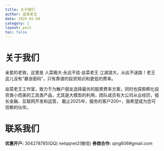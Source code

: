 ```yaml
---
title: 关于我们
author: 韭菜老王
date: 2025-02-04
category: 1
layout: post
toc: false
---
```


# 关于我们
亲爱的老铁，这里是 人菜瘾大·永远不挂·韭菜老王
江湖浪大，从此不迷路！老王这儿没有“暴涨密码”，只有靠谱的投资知识和更低的费率。

韭菜老王工作室，致力于为散户朋友选择最优的股票费率方案，同时也探索孵化投资类小而美的工具类产品，尤其是大模型的利用，团队成员有大公司从业经历，擅长金融、互联网开发和运营，
截止2025年，服务的客户200+，我希望成为您可信赖的伙伴。

# 联系我们
**优惠开户:** 304278785(QQ) netqqnet2(微信)
**券商合作:** qing606#gmail.com

